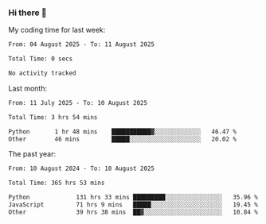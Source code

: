 ### Hi there 👋

My coding time for last week:

<!--START_SECTION:week-->

```txt
From: 04 August 2025 - To: 11 August 2025

Total Time: 0 secs

No activity tracked
```

<!--END_SECTION:week-->

Last month:

<!--START_SECTION:month-->

```txt
From: 11 July 2025 - To: 10 August 2025

Total Time: 3 hrs 54 mins

Python       1 hr 48 mins    ███████████▓░░░░░░░░░░░░░   46.47 %
Other        46 mins         █████░░░░░░░░░░░░░░░░░░░░   20.02 %
```

<!--END_SECTION:month-->

The past year:

<!--START_SECTION:year-->

```txt
From: 10 August 2024 - To: 10 August 2025

Total Time: 365 hrs 53 mins

Python             131 hrs 33 mins █████████░░░░░░░░░░░░░░░░   35.96 %
JavaScript         71 hrs 9 mins   █████░░░░░░░░░░░░░░░░░░░░   19.45 %
Other              39 hrs 38 mins  ██▓░░░░░░░░░░░░░░░░░░░░░░   10.84 %
```

<!--END_SECTION:year-->
